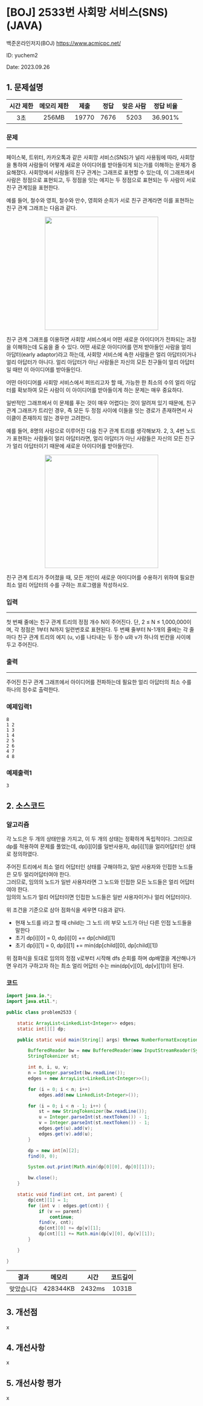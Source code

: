 # [BOJ] 2533번 사회망 서비스(SNS) (JAVA)
백준온라인저지(BOJ) https://www.acmicpc.net/

ID: yuchem2

Date: 2023.09.26
## 1. 문제설명
| 시간 제한 | 메모리 제한 | 제출  | 정답 | 맞은 사람 | 정답 비율 |
| :---: | :---: | :---: | :---: | :---: | :---: |
| 3초 | 256MB | 19770 | 7676 | 5203 | 36.901% |

### 문제
---
페이스북, 트위터, 카카오톡과 같은 사회망 서비스(SNS)가 널리 사용됨에 따라, 사회망을 통하여 사람들이 어떻게 새로운 아이디어를 받아들이게 되는가를 이해하는 문제가 중요해졌다. 사회망에서 사람들의 친구 관계는 그래프로 표현할 수 있는데,  이 그래프에서 사람은 정점으로 표현되고, 두 정점을 잇는 에지는 두 정점으로 표현되는 두 사람이 서로 친구 관계임을 표현한다. 

예를 들어, 철수와 영희, 철수와 만수, 영희와 순희가 서로 친구 관계라면 이를 표현하는 친구 관계 그래프는 다음과 같다. 

<div align="center">
  <img src="https://upload.acmicpc.net/c0d162b4-20d6-46eb-be8f-d06ae8bf1e9c/-/preview/" width="300">
</div>

친구 관계 그래프를 이용하면 사회망 서비스에서 어떤 새로운 아이디어가 전파되는 과정을 이해하는데 도움을 줄 수 있다. 어떤 새로운 아이디어를 먼저 받아들인 사람을 얼리 아답터(early adaptor)라고 하는데, 사회망 서비스에 속한 사람들은 얼리 아답터이거나 얼리 아답터가 아니다. 얼리 아답터가 아닌 사람들은 자신의 모든 친구들이 얼리 아답터일 때만 이 아이디어를 받아들인다. 

어떤 아이디어를 사회망 서비스에서 퍼뜨리고자 할 때, 가능한 한 최소의 수의 얼리 아답터를 확보하여 모든 사람이 이 아이디어를 받아들이게 하는  문제는 매우 중요하다. 

일반적인 그래프에서 이 문제를 푸는 것이 매우 어렵다는 것이 알려져 있기 때문에, 친구 관계 그래프가 트리인 경우, 즉 모든 두 정점 사이에 이들을 잇는 경로가 존재하면서 사이클이 존재하지 않는 경우만 고려한다. 

예를 들어, 8명의 사람으로 이루어진 다음 친구 관계 트리를 생각해보자. 2, 3, 4번 노드가 표현하는 사람들이 얼리 아답터라면, 얼리 아답터가 아닌 사람들은 자신의 모든 친구가 얼리 아답터이기 때문에 새로운 아이디어를 받아들인다.

<div align="center">
  <img src="https://upload.acmicpc.net/ac2e6a89-2e66-4cab-8f07-951372ef7fcc/-/preview/" width="300">
</div>

친구 관계 트리가 주어졌을 때, 모든 개인이 새로운 아이디어를 수용하기 위하여 필요한 최소 얼리 어답터의 수를 구하는 프로그램을 작성하시오.

### 입력
---
첫 번째 줄에는 친구 관계 트리의 정점 개수 N이 주어진다. 단, 2 ≤ N ≤ 1,000,000이며, 각 정점은 1부터 N까지 일련번호로 표현된다. 두 번째 줄부터 N-1개의 줄에는 각 줄마다 친구 관계 트리의 에지 (u, v)를 나타내는 두 정수 u와 v가 하나의 빈칸을 사이에 두고 주어진다. 

### 출력
---
주어진 친구 관계 그래프에서 아이디어를 전파하는데 필요한 얼리 아답터의 최소 수를 하나의 정수로 출력한다.

### 예제입력1
```
8
1 2
1 3
1 4
2 5
2 6
4 7
4 8
```
### 예제출력1
```
3
```
## 2. 소스코드

### 알고리즘

각 노드은 두 개의 상태만을 가지고, 이 두 개의 상태는 정확하게 독립적이다. 그러므로 dp를 적용하여 문제를 풀었는데, dp[i][0]를 일반사용자, dp[i][1]을 얼리어답터인 상태로 정의하였다.

주어진 트리에서 최소 얼리 어답터인 상태를 구해야하고, 일반 사용자와 인접한 노드들은 모두 얼리어답터여야 한다.  
그러므로, 임의의 노드가 일반 사용자라면 그 노드와 인접한 모든 노드들은 얼리 어답터여야 한다.  
임의의 노드가 얼리 어답터이면 인접한 노드들은 일반 사용자이거나 얼리 어답터이다. 

위 조건을 기준으로 삼아 점화식을 세우면 다음과 같다. 
+ 현재 노드를 i라고 할 때 child는 그 노드 i의 부모 노드가 아닌 다른 인접 노드들을 말한다
+ 초기 dp[i][0] = 0,  dp[i][0] += dp[child][1]
+ 초기 dp[i][1] = 0,  dp[i][1] += min(dp[child][0], dp[child][1])

위 점화식을 토대로 임의의 정점 v로부터 시작해 dfs 순회를 하며 dp배열을 계산해나가면 우리가 구하고자 하는 최소 얼리 어답터 수는 min(dp[v][0], dp[v][1])이 된다. 



### 코드
```Java
import java.io.*;
import java.util.*;

public class problem2533 {

	static ArrayList<LinkedList<Integer>> edges;
	static int[][] dp;

	public static void main(String[] args) throws NumberFormatException, IOException {

		BufferedReader bw = new BufferedReader(new InputStreamReader(System.in));
		StringTokenizer st;

		int n, i, u, v;
		n = Integer.parseInt(bw.readLine());
		edges = new ArrayList<LinkedList<Integer>>();

		for (i = 0; i < n; i++)
			edges.add(new LinkedList<Integer>());

		for (i = 0; i < n - 1; i++) {
			st = new StringTokenizer(bw.readLine());
			u = Integer.parseInt(st.nextToken()) - 1;
			v = Integer.parseInt(st.nextToken()) - 1;
			edges.get(u).add(v);
			edges.get(v).add(u);
		}

		dp = new int[n][2];
		find(0, 0);

		System.out.print(Math.min(dp[0][0], dp[0][1]));

		bw.close();
	}

	static void find(int cnt, int parent) {
		dp[cnt][1] = 1;
		for (int v : edges.get(cnt)) {
			if (v == parent)
				continue;
			find(v, cnt);
			dp[cnt][0] += dp[v][1];
			dp[cnt][1] += Math.min(dp[v][0], dp[v][1]);
		}

	}

}

```
| 결과 | 메모리 | 시간 | 코드길이 |
|:---:|:-----: | :---: | :----: |
| 맞았습니다 | 428344KB | 2432ms | 1031B |

## 3. 개선점
x
## 4. 개선사항
x

## 5. 개선사항 평가
x
